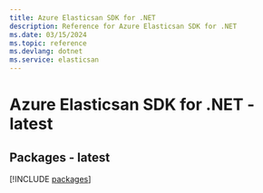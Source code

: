 ```yaml
---
title: Azure Elasticsan SDK for .NET
description: Reference for Azure Elasticsan SDK for .NET
ms.date: 03/15/2024
ms.topic: reference
ms.devlang: dotnet
ms.service: elasticsan
---
```

# Azure Elasticsan SDK for .NET - latest
## Packages - latest
[!INCLUDE [packages](elasticsan-index.md)]